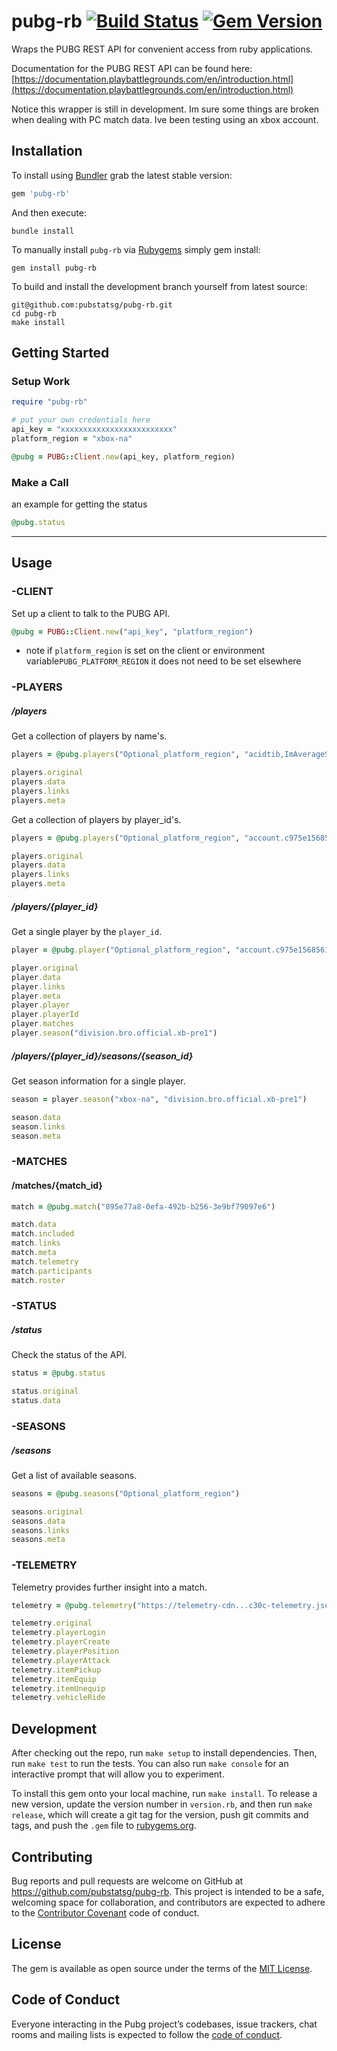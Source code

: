 # pubg-rb  [![Build Status](https://travis-ci.com/pubstatsg/pubg-rb.svg?branch=master)](https://travis-ci.com/pubstatsg/pubg-rb) [![Gem Version](https://img.shields.io/gem/v/pubg-rb.svg)](https://rubygems.org/gems/pubg-rb)

Wraps the PUBG REST API for convenient access from ruby applications.

Documentation for the PUBG REST API can be found here: [https://documentation.playbattlegrounds.com/en/introduction.html](https://documentation.playbattlegrounds.com/en/introduction.html)

Notice this wrapper is still in development. Im sure some things are broken when dealing with PC match data. Ive been testing using an xbox account.

## Installation
To install using [Bundler](https://bundler.io/) grab the latest stable version:

```ruby
gem 'pubg-rb'
```

And then execute:

```
bundle install
```
To manually install `pubg-rb` via [Rubygems](https://rubygems.org/) simply gem install:

```
gem install pubg-rb
```

To build and install the development branch yourself from latest source:

```
git@github.com:pubstatsg/pubg-rb.git
cd pubg-rb
make install
```
## Getting Started
### Setup Work
```ruby
require "pubg-rb"

# put your own credentials here
api_key = "xxxxxxxxxxxxxxxxxxxxxxxxx"
platform_region = "xbox-na"

@pubg = PUBG::Client.new(api_key, platform_region)

```

### Make a Call
an example for getting the status

```ruby
@pubg.status
```

---

## Usage

### -CLIENT
Set up a client to talk to the PUBG API.

```ruby
@pubg = PUBG::Client.new("api_key", "platform_region")
```
- note if `platform_region` is set on the client or environment variable`PUBG_PLATFORM_REGION` it does not need to be set elsewhere

### -PLAYERS
##### /players
Get a collection of players by name's.

```ruby
players = @pubg.players("Optional_platform_region", "acidtib,ImAverageSniper")

players.original
players.data
players.links
players.meta
```

Get a collection of players by player_id's.

```ruby
players = @pubg.players("Optional_platform_region", "account.c975e15685614c5f9da44f25598f7670,account.c6d7393a0fed4613973e3d89582f23fc")

players.original
players.data
players.links
players.meta
```

##### /players/{player_id}
Get a single player by the `player_id`.

```ruby
player = @pubg.player("Optional_platform_region", "account.c975e15685614c5f9da44f25598f7670")

player.original
player.data
player.links
player.meta
player.player
player.playerId
player.matches
player.season("division.bro.official.xb-pre1")
```

##### /players/{player_id}/seasons/{season_id}
Get season information for a single player.

```ruby
season = player.season("xbox-na", "division.bro.official.xb-pre1")

season.data
season.links
season.meta
```

### -MATCHES
#### /matches/{match_id}

```ruby
match = @pubg.match("895e77a8-0efa-492b-b256-3e9bf79097e6")

match.data
match.included
match.links
match.meta
match.telemetry
match.participants
match.roster
```

### -STATUS
##### /status
Check the status of the API.

```ruby
status = @pubg.status

status.original
status.data
```

### -SEASONS
##### /seasons
Get a list of available seasons.

```ruby
seasons = @pubg.seasons("Optional_platform_region")

seasons.original
seasons.data
seasons.links
seasons.meta
```

### -TELEMETRY
Telemetry provides further insight into a match.

```ruby
telemetry = @pubg.telemetry("https://telemetry-cdn...c30c-telemetry.json")

telemetry.original
telemetry.playerLogin
telemetry.playerCreate
telemetry.playerPosition
telemetry.playerAttack
telemetry.itemPickup
telemetry.itemEquip
telemetry.itemUnequip
telemetry.vehicleRide
```

## Development

After checking out the repo, run `make setup` to install dependencies. Then, run `make test` to run the tests. You can also run `make console` for an interactive prompt that will allow you to experiment.

To install this gem onto your local machine, run `make install`. To release a new version, update the version number in `version.rb`, and then run `make release`, which will create a git tag for the version, push git commits and tags, and push the `.gem` file to [rubygems.org](https://rubygems.org).

## Contributing

Bug reports and pull requests are welcome on GitHub at https://github.com/pubstatsg/pubg-rb. This project is intended to be a safe, welcoming space for collaboration, and contributors are expected to adhere to the [Contributor Covenant](http://contributor-covenant.org) code of conduct.

## License

The gem is available as open source under the terms of the [MIT License](https://opensource.org/licenses/MIT).

## Code of Conduct

Everyone interacting in the Pubg project’s codebases, issue trackers, chat rooms and mailing lists is expected to follow the [code of conduct](https://github.com/[USERNAME]/pubg/blob/master/CODE_OF_CONDUCT.md).
